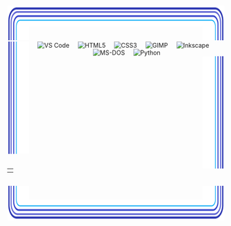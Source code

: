 <div align="center">
    <div width="520">
      <img src=".github/assets/corner-top-left.svg" width="10%" height="80" alt=""><!--
   --><img src=".github/assets/edge-top.svg" valign="top" width="80%" height="48" alt=""><!--
   --><img src=".github/assets/corner-top-right.svg"   width="10%"  height="80" alt="">
    </div>
    <div>
        <table><th>
      <tr><img src=".github/assets/edge-left.svg"  align="left"  width="10%" height="260" alt=""></tr>
        <tr><div width="80%" align="center">
      <img src="https://cdn.jsdelivr.net/gh/devicons/devicon/icons/vscode/vscode-original.svg" height="40" alt="VS Code">
      <img width="12">
      <img src="https://cdn.jsdelivr.net/gh/devicons/devicon/icons/html5/html5-original.svg" height="40" alt="HTML5">
      <img width="12">
      <img src="https://cdn.jsdelivr.net/gh/devicons/devicon/icons/css3/css3-original.svg" height="40" alt="CSS3">
      <img width="12">
      <img src="https://cdn.jsdelivr.net/gh/devicons/devicon/icons/gimp/gimp-original.svg" height="40" alt="GIMP">
      <img width="12">
      <img src="https://cdn.jsdelivr.net/gh/devicons/devicon/icons/inkscape/inkscape-original.svg" height="40" alt="Inkscape">
      <img width="12">
      <img src="https://cdn.jsdelivr.net/gh/devicons/devicon/icons/msdos/msdos-original.svg" height="40" alt="MS-DOS">
      <img width="12">
      <img src="https://cdn.jsdelivr.net/gh/devicons/devicon/icons/python/python-original.svg" height="40" alt="Python">
    </div></tr>
          <tr><img src=".github/assets/edge-right.svg" align="right" width="10%" height="260" alt=""></tr>
            </th></table>
  </div>
  <br>
  <div width="520">
    <img src=".github/assets/corner-bottom-left.svg"  width="10%" height="80" alt=""><!--
 --><img src=".github/assets/edge-bottom.svg"         width="80%" height="48" alt=""><!--
 --><img src=".github/assets/corner-bottom-right.svg" width="10%" height="80" alt="">
  </div>
</div>
